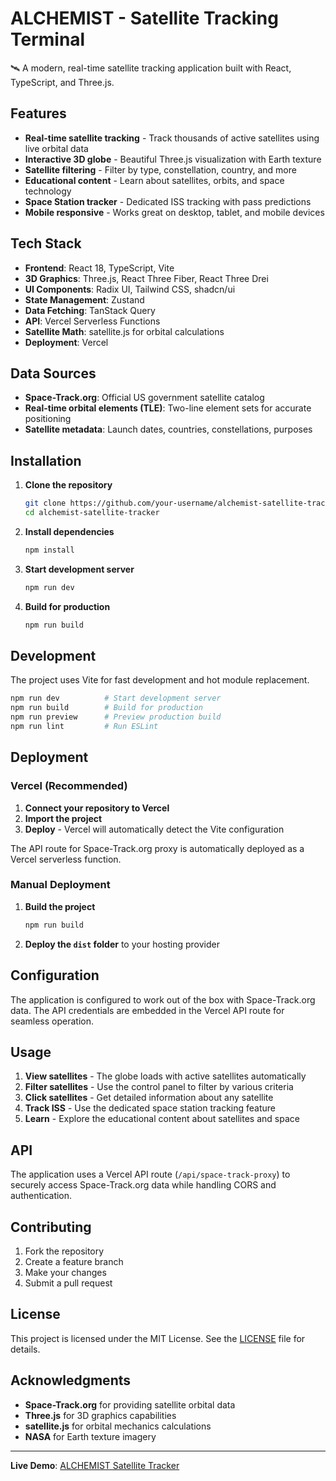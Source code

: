 # ALCHEMIST - Satellite Tracking Terminal

🛰️ A modern, real-time satellite tracking application built with React, TypeScript, and Three.js.

## Features

- **Real-time satellite tracking** - Track thousands of active satellites using live orbital data
- **Interactive 3D globe** - Beautiful Three.js visualization with Earth texture
- **Satellite filtering** - Filter by type, constellation, country, and more
- **Educational content** - Learn about satellites, orbits, and space technology
- **Space Station tracker** - Dedicated ISS tracking with pass predictions
- **Mobile responsive** - Works great on desktop, tablet, and mobile devices

## Tech Stack

- **Frontend**: React 18, TypeScript, Vite
- **3D Graphics**: Three.js, React Three Fiber, React Three Drei
- **UI Components**: Radix UI, Tailwind CSS, shadcn/ui
- **State Management**: Zustand
- **Data Fetching**: TanStack Query
- **API**: Vercel Serverless Functions
- **Satellite Math**: satellite.js for orbital calculations
- **Deployment**: Vercel

## Data Sources

- **Space-Track.org**: Official US government satellite catalog
- **Real-time orbital elements (TLE)**: Two-line element sets for accurate positioning
- **Satellite metadata**: Launch dates, countries, constellations, purposes

## Installation

1. **Clone the repository**
   ```bash
   git clone https://github.com/your-username/alchemist-satellite-tracker.git
   cd alchemist-satellite-tracker
   ```

2. **Install dependencies**
   ```bash
   npm install
   ```

3. **Start development server**
   ```bash
   npm run dev
   ```

4. **Build for production**
   ```bash
   npm run build
   ```

## Development

The project uses Vite for fast development and hot module replacement.

```bash
npm run dev          # Start development server
npm run build        # Build for production
npm run preview      # Preview production build
npm run lint         # Run ESLint
```

## Deployment

### Vercel (Recommended)

1. **Connect your repository to Vercel**
2. **Import the project**
3. **Deploy** - Vercel will automatically detect the Vite configuration

The API route for Space-Track.org proxy is automatically deployed as a Vercel serverless function.

### Manual Deployment

1. **Build the project**
   ```bash
   npm run build
   ```

2. **Deploy the `dist` folder** to your hosting provider

## Configuration

The application is configured to work out of the box with Space-Track.org data. The API credentials are embedded in the Vercel API route for seamless operation.

## Usage

1. **View satellites** - The globe loads with active satellites automatically
2. **Filter satellites** - Use the control panel to filter by various criteria
3. **Click satellites** - Get detailed information about any satellite
4. **Track ISS** - Use the dedicated space station tracking feature
5. **Learn** - Explore the educational content about satellites and space

## API

The application uses a Vercel API route (`/api/space-track-proxy`) to securely access Space-Track.org data while handling CORS and authentication.

## Contributing

1. Fork the repository
2. Create a feature branch
3. Make your changes
4. Submit a pull request

## License

This project is licensed under the MIT License. See the [LICENSE](LICENSE) file for details.

## Acknowledgments

- **Space-Track.org** for providing satellite orbital data
- **Three.js** for 3D graphics capabilities
- **satellite.js** for orbital mechanics calculations
- **NASA** for Earth texture imagery

---

**Live Demo**: [ALCHEMIST Satellite Tracker](https://satellite-map-rust.vercel.app)
